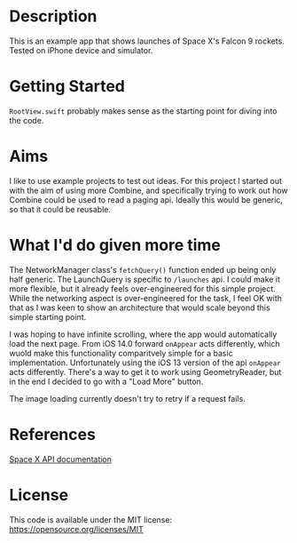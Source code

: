 # Description
This is an example app that shows launches of Space X's Falcon 9 rockets. Tested on iPhone device and simulator.

# Getting Started
`RootView.swift` probably makes sense as the starting point for diving into the code.

# Aims
I like to use example projects to test out ideas. For this project I started out with the aim of using more Combine, and specifically trying to work out how Combine could be used to read a paging api. Ideally this would be generic, so that it could be reusable.

# What I'd do given more time
The NetworkManager class's `fetchQuery()` function ended up being only half generic. The LaunchQuery is specific to `/launches` api. I could make it more flexible, but it already feels over-engineered for this simple project. While the networking aspect is over-engineered for the task, I feel OK with that as I was keen to show an architecture that would scale beyond this simple starting point.

I was hoping to have infinite scrolling, where the app would automatically load the next page. From iOS 14.0 forward `onAppear` acts differently, which wuold make this functionality comparitvely simple for a basic implementation. Unfortunately using the iOS 13 version of the api `onAppear` acts differently. There's a way to get it to work using GeometryReader, but in the end I decided to go with a "Load More" button.

The image loading currently doesn't try to retry if a request fails.

# References
[Space X API documentation](https://github.com/r-spacex/SpaceX-API/)

# License
This code is available under the MIT license: https://opensource.org/licenses/MIT
